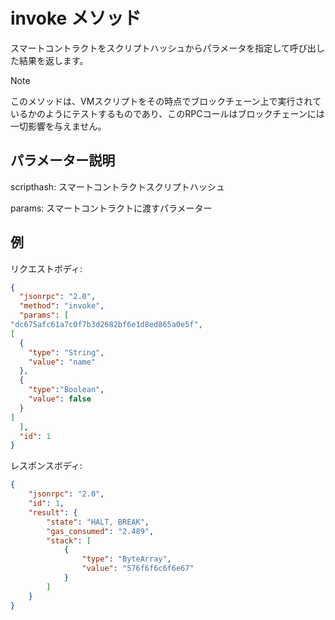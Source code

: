 # invoke メソッド

スマートコントラクトをスクリプトハッシュからパラメータを指定して呼び出した結果を返します。

> [!Note]
> 
> このメソッドは、VMスクリプトをその時点でブロックチェーン上で実行されているかのようにテストするものであり、このRPCコールはブロックチェーンには一切影響を与えません。

## パラメーター説明

scripthash: スマートコントラクトスクリプトハッシュ

params: スマートコントラクトに渡すパラメーター

## 例

リクエストボディ:

```json
{
  "jsonrpc": "2.0",
  "method": "invoke",
  "params": [
"dc675afc61a7c0f7b3d2682bf6e1d8ed865a0e5f",
[
  {
    "type": "String",
    "value": "name"
  },
  {
    "type":"Boolean",
    "value": false
  }
]
  ],
  "id": 1
}
```

レスポンスボディ:

```json
{
    "jsonrpc": "2.0",
    "id": 1,
    "result": {
        "state": "HALT, BREAK",
        "gas_consumed": "2.489",
        "stack": [
            {
                "type": "ByteArray",
                "value": "576f6f6c6f6e67"
            }
        ]
    }
}
```
